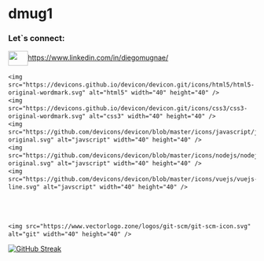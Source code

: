 # dmug1

<h3 align="left">Let`s connect:</h3>
<p align="left">
<a href="your link" target="blank"><img align="center" src="https://cdn.jsdelivr.net/npm/simple-icons@3.0.1/icons/linkedin.svg" alt="" height="30" width="40" />https://www.linkedin.com/in/diegomugnae/</a>

<p align="left">

    <img src="https://devicons.github.io/devicon/devicon.git/icons/html5/html5-original-wordmark.svg" alt="html5" width="40" height="40" />
    <img src="https://devicons.github.io/devicon/devicon.git/icons/css3/css3-original-wordmark.svg" alt="css3" width="40" height="40" />
    <img src="https://github.com/devicons/devicon/blob/master/icons/javascript/javascript-original.svg" alt="javscript" width="40" height="40" />
    <img src="https://github.com/devicons/devicon/blob/master/icons/nodejs/nodejs-original.svg" alt="javscript" width="40" height="40" />
    <img src="https://github.com/devicons/devicon/blob/master/icons/vuejs/vuejs-line.svg" alt="javscript" width="40" height="40" />

  


    <img src="https://www.vectorlogo.zone/logos/git-scm/git-scm-icon.svg" alt="git" width="40" height="40" />

</p>


[![GitHub Streak](https://github-readme-streak-stats.herokuapp.com/?user=dmug1)](https://git.io/streak-stats)